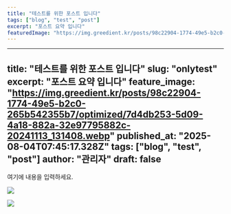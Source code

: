 ```yaml
---
title: "테스트를 위한 포스트 입니다"
tags: ["blog", "test", "post"]
excerpt: "포스트 요약 입니다"
featuredImage: "https://img.greedient.kr/posts/98c22904-1774-49e5-b2c0-265b542355b7/optimized/7d4db253-5d09-4a18-882a-32e97795882c-20241113_131408.webp"
---
```


---
title: "테스트를 위한 포스트 입니다"
slug: "onlytest"
excerpt: "포스트 요약 입니다"
feature_image: "https://img.greedient.kr/posts/98c22904-1774-49e5-b2c0-265b542355b7/optimized/7d4db253-5d09-4a18-882a-32e97795882c-20241113_131408.webp"
published_at: "2025-08-04T07:45:17.328Z"
tags: ["blog", "test", "post"]
author: "관리자"
draft: false
---

여기에 내용을 입력하세요.

![](https://img.greedient.kr/posts/98c22904-1774-49e5-b2c0-265b542355b7/optimized/7d4db253-5d09-4a18-882a-32e97795882c-20241113_131408.webp)

![](https://img.greedient.kr/posts/23e611a8-ec22-42ed-8e89-09f9f259043a/optimized/e38ebcfb-690b-41f7-9170-960205b0cec9-img-cover-techblog-earnings-call.webp)